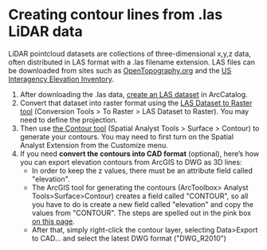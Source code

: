 # Creating contour lines from .las LiDAR data

LiDAR pointcloud datasets are collections of three-dimensional x,y,z data, often distributed in LAS format with a .las filename extension.  LAS files can be downloaded from sites such as [OpenTopography.org](https://opentopography.org/) and the [US Interagency Elevation Inventory](https://coast.noaa.gov/inventory/).

1. After downloading the .las data, [create an LAS dataset](http://desktop.arcgis.com/en/arcmap/latest/manage-data/las-dataset/creating-a-las-dataset.htm) in ArcCatalog.
2. Convert that dataset into raster format using the [LAS Dataset to Raster tool](http://desktop.arcgis.com/en/arcmap/latest/manage-data/raster-and-images/las-dataset-to-raster-function.htm) (Conversion Tools > To Raster > LAS Dataset to Raster). You may need to define the projection.
3. Then use [the Contour tool](http://desktop.arcgis.com/en/arcmap/latest/tools/spatial-analyst-toolbox/contour.htm)  (Spatial Analyst Tools > Surface > Contour) to generate your contours. You may need to first turn on the Spatial Analyst Extension from the Customize menu.
4. If you need **convert the contours into CAD format** (optional), here’s how you can export elevation contours from ArcGIS to DWG as 3D lines:
    - In order to keep the z values, there must be an attribute field called "elevation".
    - The ArcGIS tool for generating the contours (ArcToolbox> Analyst Tools>Surface>Contour) creates a field called "CONTOUR",  so all you have to do is create a new field called "elevation" and copy the values from "CONTOUR". The steps are spelled out in the pink box [on this page](https://web.archive.org/web/20150212072402/http://www.gsd.harvard.edu/gis/manual/cad/).
    - After that, simply right-click the contour layer, selecting Data>Export to CAD... and select the latest DWG format ("DWG_R2010")
